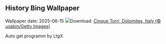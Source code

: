 ## History Bing Wallpaper
Wallpaper date: 2025-06-15
![](https://www.bing.com/th?id=OHR.DolomitiEstate_EN-CA4112246625_UHD.jpg&w=1000)Download: [Cinque Torri, Dolomites, Italy (© usabin/Getty Images)](https://www.bing.com/th?id=OHR.DolomitiEstate_EN-CA4112246625_UHD.jpg)

Auto get programm by LtgX
